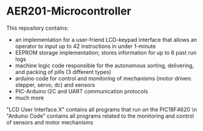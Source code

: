 # AER201-Microcontroller
This repository contains:
- an implementation for a user-friend LCD-keypad interface that allows an operator to input up to 42 instructions in under 1-minute
- EEPROM storage implementation; stores information for up to 6 past run logs
- machine logic code responsible for the autonomous sorting, delivering, and packing of pills (3 different types)
- arduino code for control and monitoring of mechanisms (motor driven: stepper, servo, dc) and sensors
- PIC-Arduino I2C and UART communication protocols
- much more

"LCD User Interface.X" contains all programs that run on the PIC18F4620 \n
"Arduino Code" contains all programs related to the monitoring and control of sensors and motor mechanisms
